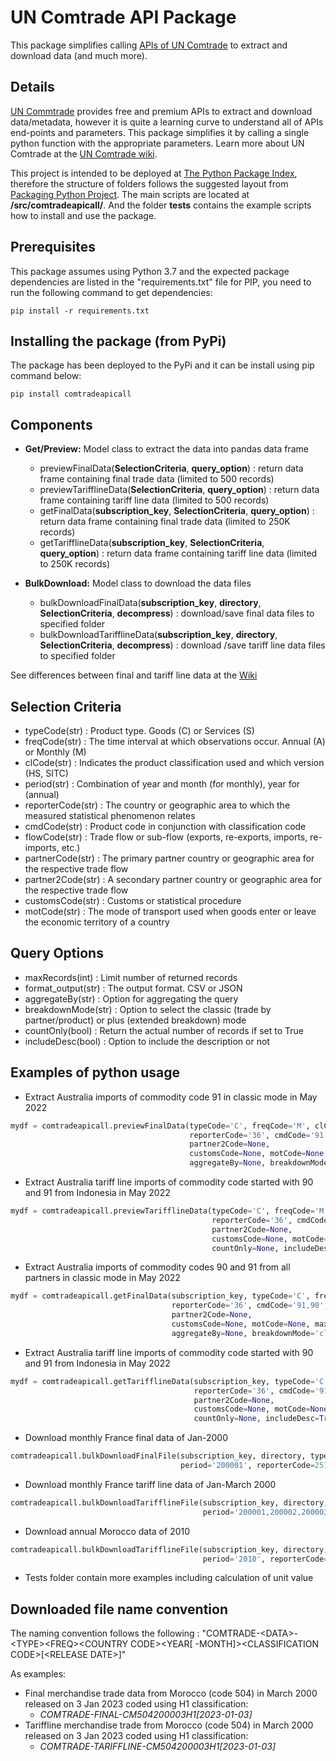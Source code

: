 # UN Comtrade API Package
This package simplifies calling [APIs of UN Comtrade](https://comtradedeveloper.un.org) to extract and download data
 (and much more). 

## Details
[UN Commtrade](https://comtrade.un.org) provides free and premium APIs to extract and download data/metadata, however
 it is quite a learning curve to understand all of APIs end-points and parameters. This package simplifies it by
  calling a single python function with the appropriate parameters. Learn more about UN Comtrade at the [UN Comtrade wiki](https://unstats.un.org/wiki/display/comtrade/UN+Comtrade).

This project is intended to be deployed at [The Python Package Index](https://pypi.org/project/comtradeapicall/), therefore the structure of
 folders follows the suggested layout from [Packaging Python Project](https://packaging.python.org/en/latest/tutorials/packaging-projects/). The main scripts are located at **/src/comtradeapicall/**. And the folder **tests** contains the example scripts how to install and use the package.
 
 ## Prerequisites
This package assumes using Python 3.7 and the expected package dependencies are listed in the "requirements.txt" file
 for PIP, you need to run the following command to get dependencies:
```
pip install -r requirements.txt
```

## Installing the package (from PyPi)
The package has been deployed to the PyPi and it can be install using pip command below:
```
pip install comtradeapicall
```

## Components
- **Get/Preview:** Model class to extract the data into pandas data frame
  - previewFinalData(**SelectionCriteria**, **query_option**) : return data frame containing final trade data (limited to 500 records)
  - previewTarifflineData(**SelectionCriteria**, **query_option**) : return data frame containing tariff line data (limited to 500
   records)
  - getFinalData(**subscription_key**, **SelectionCriteria**, **query_option**) : return data frame containing final
   trade data (limited to 250K records)
  - getTarifflineData(**subscription_key**, **SelectionCriteria**, **query_option**)  : return data frame containing
   tariff line data (limited to 250K records)
  
- **BulkDownload:** Model class to download the data files
  - bulkDownloadFinalData(**subscription_key**, **directory**,  **SelectionCriteria**, **decompress**) : download/save
   final data files to specified folder
  - bulkDownloadTarifflineData(**subscription_key**, **directory**,  **SelectionCriteria**, **decompress**) : download
  /save tariff line data files to specified folder

See differences between final and tariff line data at the [Wiki](https://unstats.un.org/wiki/display/comtrade/New+Comtrade+FAQ+for+First+Time+Users#NewComtradeFAQforFirstTimeUsers-Whatisthetarifflinedata?)
 
## Selection Criteria
- typeCode(str) : Product type. Goods (C) or Services (S)
- freqCode(str) : The time interval at which observations occur. Annual (A) or Monthly (M)
- clCode(str) : Indicates the product classification used and which version (HS, SITC)
- period(str) :  Combination of year and month (for monthly), year for (annual)
- reporterCode(str) : The country or geographic area to which the measured statistical phenomenon relates
- cmdCode(str) : Product code in conjunction with classification code
- flowCode(str) : Trade flow or sub-flow (exports, re-exports, imports, re-imports, etc.)
- partnerCode(str) : The primary partner country or geographic area for the respective trade flow
- partner2Code(str) : A secondary partner country or geographic area for the respective trade flow
- customsCode(str) : Customs or statistical procedure
- motCode(str) : The mode of transport used when goods enter or leave the economic territory of a country

## Query Options
- maxRecords(int) : Limit number of returned records
- format_output(str) : The output format. CSV or JSON 
- aggregateBy(str) : Option for aggregating the query 
- breakdownMode(str) : Option to select the classic (trade by partner/product) or plus (extended breakdown) mode
- countOnly(bool) : Return the actual number of records if set to True 
- includeDesc(bool) : Option to include the description or not
 
## Examples of python usage
- Extract Australia imports of commodity code 91 in classic mode in May 2022
``` python
mydf = comtradeapicall.previewFinalData(typeCode='C', freqCode='M', clCode='HS', period='202205',
                                        reporterCode='36', cmdCode='91', flowCode='M', partnerCode=None,
                                        partner2Code=None,
                                        customsCode=None, motCode=None, maxRecords=500, format_output='JSON',
                                        aggregateBy=None, breakdownMode='classic', countOnly=None, includeDesc=True)
```    
- Extract Australia tariff line imports of commodity code started with 90 and 91 from Indonesia in May 2022
``` python
mydf = comtradeapicall.previewTarifflineData(typeCode='C', freqCode='M', clCode='HS', period='202205',
                                             reporterCode='36', cmdCode='91,90', flowCode='M', partnerCode=36,
                                             partner2Code=None,
                                             customsCode=None, motCode=None, maxRecords=500, format_output='JSON',
                                             countOnly=None, includeDesc=True)
```    
- Extract Australia imports of commodity codes 90 and 91 from all partners in classic mode in May 2022
``` python
mydf = comtradeapicall.getFinalData(subscription_key, typeCode='C', freqCode='M', clCode='HS', period='202205',
                                    reporterCode='36', cmdCode='91,90', flowCode='M', partnerCode=None,
                                    partner2Code=None,
                                    customsCode=None, motCode=None, maxRecords=2500, format_output='JSON',
                                    aggregateBy=None, breakdownMode='classic', countOnly=None, includeDesc=True)
```    
- Extract Australia tariff line imports of commodity code started with 90 and 91 from Indonesia in May 2022
``` python
mydf = comtradeapicall.getTarifflineData(subscription_key, typeCode='C', freqCode='M', clCode='HS', period='202205',
                                         reporterCode='36', cmdCode='91,90', flowCode='M', partnerCode=36,
                                         partner2Code=None,
                                         customsCode=None, motCode=None, maxRecords=2500, format_output='JSON',
                                         countOnly=None, includeDesc=True)
```  
- Download monthly France final data of Jan-2000
``` python
comtradeapicall.bulkDownloadFinalFile(subscription_key, directory, typeCode='C', freqCode='M', clCode='HS',
                                      period='200001', reporterCode=251, decompress=True)
```  
- Download monthly France tariff line data of Jan-March 2000
``` python
comtradeapicall.bulkDownloadTarifflineFile(subscription_key, directory, typeCode='C', freqCode='M', clCode='HS',
                                           period='200001,200002,200003', reporterCode=504, decompress=True)
```  
- Download annual Morocco  data of 2010
``` python
comtradeapicall.bulkDownloadTarifflineFile(subscription_key, directory, typeCode='C', freqCode='A', clCode='HS',
                                           period='2010', reporterCode=504, decompress=True)
```  
- Tests folder contain more examples including calculation of unit value

## Downloaded file name convention
The naming convention follows the following : "COMTRADE-\<DATA>-\<TYPE>\<FREQ>\<COUNTRY CODE>\<YEAR\[
-MONTH\]>\<CLASSIFICATION CODE>\[\<RELEASE DATE\>\]"

As examples:
- Final merchandise trade data from Morocco (code 504) in March 2000 released on 3 Jan 2023 coded using H1
 classification:
  - *COMTRADE-FINAL-CM504200003H1[2023-01-03]*
- Tariffline merchandise trade from Morocco (code 504) in March 2000 released on 3 Jan 2023 coded using H1 classification: 
  - *COMTRADE-TARIFFLINE-CM504200003H1[2023-01-03]*










